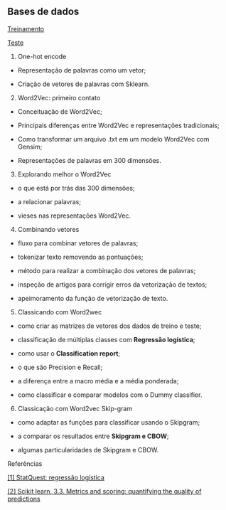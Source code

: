 ## Bases de dados

[Treinamento](https://caelum-online-public.s3.amazonaws.com/1638-word-embedding/treino.csv)

[Teste](https://caelum-online-public.s3.amazonaws.com/1638-word-embedding/teste.csv)





1. One-hot encode

- Representação de palavras como um vetor;

- Criação de vetores de palavras com Sklearn.


2. Word2Vec: primeiro contato

- Conceituação de Word2Vec;

- Principais diferenças entre Word2Vec e representações tradicionais;

- Como transformar um arquivo .txt em um modelo Word2Vec com Gensim;

- Representações de palavras em 300 dimensões.


3. Explorando melhor o Word2Vec

- o que está por trás das 300 dimensões;

- a relacionar palavras;

- vieses nas representações Word2Vec.


4. Combinando vetores

- fluxo para combinar vetores de palavras;

- tokenizar texto removendo as pontuações;

- método para realizar a combinação dos vetores de palavras;

- inspeção de artigos para corrigir erros da vetorização de textos;

- apeimoramento da função de vetorização de texto.


5. Classicando com Word2wec

- como criar as matrizes de vetores dos dados de treino e teste;

- classificação de múltiplas classes com __Regressão logística__;

- como usar o __Classification report__;

- o que são Precision e Recall;

- a diferença entre a macro média e a média ponderada;

- como classificar e comparar modelos com o Dummy classifier.


6. Classicação com Word2vec Skip-gram

- como adaptar as funções para classificar usando o Skipgram;

- a comparar os resultados entre __Skipgram e CBOW__;

- algumas particularidades de Skipgram e CBOW.



Referências

[[1] StatQuest: regressão logística](https://youtu.be/yIYKR4sgzI8)

[[2] Scikit learn, 3.3. Metrics and scoring: quantifying the quality of predictions](https://scikit-learn.org/stable/modules/model_evaluation.html#model-evaluation)






